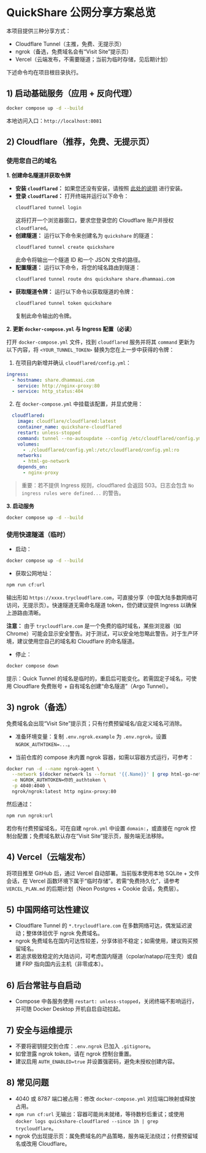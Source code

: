 # QuickShare 公网分享方案总览

本项目提供三种分享方式：

- Cloudflare Tunnel（主推，免费、无提示页）
- ngrok（备选，免费域名会有“Visit Site”提示页）
- Vercel（云端发布，不需要隧道；当前为临时存储，见后期计划）

下述命令均在项目根目录执行。

## 1) 启动基础服务（应用 + 反向代理）

```bash
docker compose up -d --build
```

本地访问入口：`http://localhost:8081`

## 2) Cloudflare（推荐，免费、无提示页）

### 使用您自己的域名

**1. 创建命名隧道并获取令牌**

- **安装 `cloudflared`：** 如果您还没有安装，请按照 [此处的说明](https://developers.cloudflare.com/cloudflare-one/connections/connect-apps/install-and-setup/installation/) 进行安装。
- **登录 `cloudflared`：** 打开终端并运行以下命令：
  ```bash
  cloudflared tunnel login
  ```
  这将打开一个浏览器窗口，要求您登录您的 Cloudflare 账户并授权 `cloudflared`。
- **创建隧道：** 运行以下命令来创建名为 `quickshare` 的隧道：
  ```bash
  cloudflared tunnel create quickshare
  ```
  此命令将输出一个隧道 ID 和一个 JSON 文件的路径。
- **配置隧道：** 运行以下命令，将您的域名路由到隧道：
  ```bash
  cloudflared tunnel route dns quickshare share.dhammaai.com
  ```
- **获取隧道令牌：** 运行以下命令以获取隧道的令牌：
  ```bash
  cloudflared tunnel token quickshare
  ```
  复制此命令输出的令牌。

**2. 更新 `docker-compose.yml` 与 Ingress 配置（必读）**

打开 `docker-compose.yml` 文件，找到 `cloudflared` 服务并将其 `command` 更新为以下内容，将 `<YOUR_TUNNEL_TOKEN>` 替换为您在上一步中获得的令牌：

1) 在项目内新增并确认 `cloudflared/config.yml`：

```yaml
ingress:
  - hostname: share.dhammaai.com
    service: http://nginx-proxy:80
  - service: http_status:404
```

2) 在 `docker-compose.yml` 中挂载该配置，并显式使用：

```yaml
  cloudflared:
    image: cloudflare/cloudflared:latest
    container_name: quickshare-cloudflared
    restart: unless-stopped
    command: tunnel --no-autoupdate --config /etc/cloudflared/config.yml run --token ${CF_TUNNEL_TOKEN}
    volumes:
      - ./cloudflared/config.yml:/etc/cloudflared/config.yml:ro
    networks:
      - html-go-network
    depends_on:
      - nginx-proxy
```

> 重要：若不提供 Ingress 规则，cloudflared 会返回 503。日志会包含 `No ingress rules were defined...` 的警告。

**3. 启动服务**

```bash
docker compose up -d --build
```

### 使用快速隧道（临时）

- 启动：

```bash
docker compose up -d --build
```

- 获取公网地址：

```bash
npm run cf:url
```

输出形如 `https://xxxx.trycloudflare.com`，可直接分享（中国大陆多数网络可访问，无提示页）。快速隧道无需命名隧道 token，但仍建议提供 Ingress 以确保上游路由清晰。

**注意：** 由于 `trycloudflare.com` 是一个免费的临时域名，某些浏览器（如 Chrome）可能会显示安全警告。对于测试，可以安全地忽略此警告。对于生产环境，建议使用您自己的域名和 Cloudflare 的命名隧道。

- 停止：

```bash
docker compose down
```

提示：Quick Tunnel 的域名是临时的，重启后可能变化。若需固定子域名，可使用 Cloudflare 免费账号 + 自有域名创建“命名隧道”（Argo Tunnel）。

## 3) ngrok（备选）

免费域名会出现“Visit Site”提示页；只有付费预留域名/自定义域名可消除。

- 准备环境变量：复制 `.env.ngrok.example` 为 `.env.ngrok`，设置 `NGROK_AUTHTOKEN=...`。

- 当前仓库的 compose 未内置 ngrok 容器，如需以容器方式运行，可参考：

```bash
docker run -d --name ngrok-agent \
  --network $(docker network ls --format '{{.Name}}' | grep html-go-network) \
  -e NGROK_AUTHTOKEN=你的_authtoken \
  -p 4040:4040 \
  ngrok/ngrok:latest http nginx-proxy:80
```

然后通过：

```bash
npm run ngrok:url
```

若你有付费预留域名，可在自建 `ngrok.yml` 中设置 `domain:`，或直接在 ngrok 控制台配置；免费域名默认存在“Visit Site”提示页，服务端无法移除。

## 4) Vercel（云端发布）

将项目推至 GitHub 后，通过 Vercel 自动部署。当前版本使用本地 SQLite + 文件会话，在 Vercel 函数环境下属于“临时存储”。若需“免费持久化”，请参考 `VERCEL_PLAN.md` 的后期计划（Neon Postgres + Cookie 会话，免费层）。

## 5) 中国网络可达性建议

- Cloudflare Tunnel 的 `*.trycloudflare.com` 在多数网络可达，偶发延迟波动；整体体验优于 ngrok 免费域名。
- ngrok 免费域名在国内可达性较差，分享体验不稳定；如需使用，建议购买预留域名。
- 若追求极致稳定的大陆访问，可考虑国内隧道（cpolar/natapp/花生壳）或自建 FRP 指向国内云主机（非零成本）。

## 6) 后台常驻与自启动

- Compose 中各服务使用 `restart: unless-stopped`，关闭终端不影响运行，并可随 Docker Desktop 开机自启自动拉起。

## 7) 安全与运维提示

- 不要将密钥提交到仓库：`.env.ngrok` 已加入 `.gitignore`。
- 如曾泄露 ngrok token，请在 ngrok 控制台重置。
- 建议启用 `AUTH_ENABLED=true` 并设置强密码，避免未授权创建内容。

## 8) 常见问题

- 4040 或 8787 端口被占用：修改 `docker-compose.yml` 对应端口映射或释放占用。
- `npm run cf:url` 无输出：容器可能尚未就绪，等待数秒后重试；或使用 `docker logs quickshare-cloudflared --since 1h | grep trycloudflare`。
- ngrok 仍出现提示页：属免费域名的产品策略，服务端无法绕过；付费预留域名或改用 Cloudflare。
